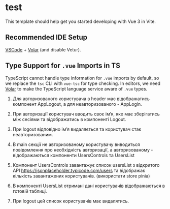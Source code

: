# test

This template should help get you started developing with Vue 3 in Vite.

## Recommended IDE Setup

[VSCode](https://code.visualstudio.com/) + [Volar](https://marketplace.visualstudio.com/items?itemName=Vue.volar) (and disable Vetur).

## Type Support for `.vue` Imports in TS

TypeScript cannot handle type information for `.vue` imports by default, so we replace the `tsc` CLI with `vue-tsc` for type checking. In editors, we need [Volar](https://marketplace.visualstudio.com/items?itemName=Vue.volar) to make the TypeScript language service aware of `.vue` types.

1. Для авторизованого користувача в header має відображатись
   компонент AppLogout, а для неавторизованого - AppLogin.

2. При авторизації користувач вводить своє ім’я, яке має
   зберігатись між сесіями та відображатись в компоненті Logout.

3. При logout відповідно ім’я видаляється та користувач стає неавторизованим.

4. В main секції не авторизованому користувачу виводиться повідомлення
   про необхідність авторизації, а авторизованому - відображаються
   компоненти UsersControls та UsersList

5. Компонент UsersControls завантажує список usersList з відкритого API
   https://jsonplaceholder.typicode.com/users та відображає кількість
   завантажених користувачів. (використати store pinia)

6. В компоненті UsersList отримані дані користувачів відображаються
   в готовій таблиці.

7. При logout цей список користувачів має видалятись.
